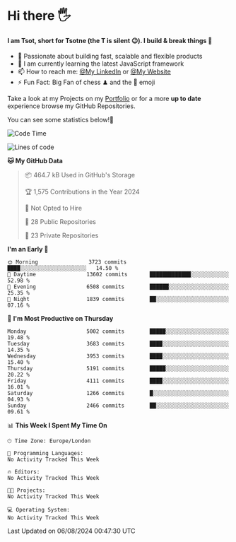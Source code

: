 # Hi there :raised_hand_with_fingers_splayed:
#### I am Tsot, short for Tsotne (the T is silent :wink:). I build & break things :space_invader:
- :telescope: Passionate about building fast, scalable and flexible products
- :seedling: I am currently learning the latest JavaScript framework 
- :mailbox: How to reach me: [@My LinkedIn](https://www.linkedin.com/in/tsotne-gvadzabia/) or [@My Website](https://tsotne.co.uk/contact)
- :zap: Fun Fact: Big Fan of chess ♟ and the 👾 emoji

Take a look at my Projects on my [Portfolio](https://tsotne.co.uk/) or for a more **up to date** experience browse my GitHub Repositories.

You can see some statistics below!:space_invader:
<!--START_SECTION:waka-->
![Code Time](http://img.shields.io/badge/Code%20Time-761%20hrs%202%20mins-blue)

![Lines of code](https://img.shields.io/badge/From%20Hello%20World%20I%27ve%20Written-9.7%20million%20lines%20of%20code-blue)

**🐱 My GitHub Data** 

> 📦 464.7 kB Used in GitHub's Storage 
 > 
> 🏆 1,575 Contributions in the Year 2024
 > 
> 🚫 Not Opted to Hire
 > 
> 📜 28 Public Repositories 
 > 
> 🔑 23 Private Repositories 
 > 
**I'm an Early 🐤** 

```text
🌞 Morning                3723 commits        ████░░░░░░░░░░░░░░░░░░░░░   14.50 % 
🌆 Daytime                13602 commits       █████████████░░░░░░░░░░░░   52.98 % 
🌃 Evening                6508 commits        ██████░░░░░░░░░░░░░░░░░░░   25.35 % 
🌙 Night                  1839 commits        ██░░░░░░░░░░░░░░░░░░░░░░░   07.16 % 
```
📅 **I'm Most Productive on Thursday** 

```text
Monday                   5002 commits        █████░░░░░░░░░░░░░░░░░░░░   19.48 % 
Tuesday                  3683 commits        ████░░░░░░░░░░░░░░░░░░░░░   14.35 % 
Wednesday                3953 commits        ████░░░░░░░░░░░░░░░░░░░░░   15.40 % 
Thursday                 5191 commits        █████░░░░░░░░░░░░░░░░░░░░   20.22 % 
Friday                   4111 commits        ████░░░░░░░░░░░░░░░░░░░░░   16.01 % 
Saturday                 1266 commits        █░░░░░░░░░░░░░░░░░░░░░░░░   04.93 % 
Sunday                   2466 commits        ██░░░░░░░░░░░░░░░░░░░░░░░   09.61 % 
```


📊 **This Week I Spent My Time On** 

```text
🕑︎ Time Zone: Europe/London

💬 Programming Languages: 
No Activity Tracked This Week

🔥 Editors: 
No Activity Tracked This Week

🐱‍💻 Projects: 
No Activity Tracked This Week

💻 Operating System: 
No Activity Tracked This Week
```


 Last Updated on 06/08/2024 00:47:30 UTC
<!--END_SECTION:waka-->
